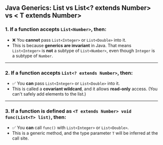 ## Java Generics: List<Number> vs List<? extends Number> vs < T extends Number>

### 1. If a function accepts `List<Number>`, then:

- ❌ You **cannot** pass `List<Integer>` or `List<Double>` into it.
- This is because **generics are invariant** in Java.
  That means `List<Integer>` is **not** a subtype of `List<Number>`,
  even though `Integer` is a subtype of `Number`.

---

### 2. If a function accepts `List<? extends Number>`, then:

- ✅ You **can** pass `List<Integer>` or `List<Double>` into it.
- This is called a **covariant wildcard**, and it allows **read-only** access.
  (You can't safely add elements to the list.)

---

### 3. If a function is defined as `<T extends Number> void func(List<T> list)`, then:

- ✅ You **can** call `func()` with `List<Integer>` or `List<Double>`.
- This is a generic method, and the type parameter `T` will be inferred at the call site.
